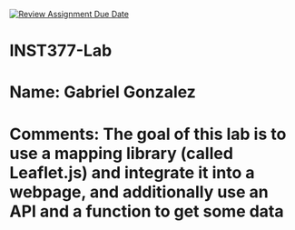 [![Review Assignment Due Date](https://classroom.github.com/assets/deadline-readme-button-22041afd0340ce965d47ae6ef1cefeee28c7c493a6346c4f15d667ab976d596c.svg)](https://classroom.github.com/a/DQzMu7wU)

# INST377-Lab

# Name: Gabriel Gonzalez

# Comments: The goal of this lab is to use a mapping library (called Leaflet.js) and integrate it into a webpage, and additionally use an API and a function to get some data
